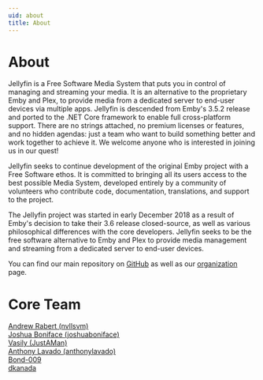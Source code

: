 ```yaml
---
uid: about
title: About
---
```


# About

Jellyfin is a Free Software Media System that puts you in control of managing and streaming your media. It is an alternative to the proprietary Emby and Plex, to provide media from a dedicated server to end-user devices via multiple apps. Jellyfin is descended from Emby's 3.5.2 release and ported to the .NET Core framework to enable full cross-platform support. There are no strings attached, no premium licenses or features, and no hidden agendas: just a team who want to build something better and work together to achieve it. We welcome anyone who is interested in joining us in our quest!

Jellyfin seeks to continue development of the original Emby project with a Free Software ethos. It is committed to bringing all its users access to the best possible Media System, developed entirely by a community of volunteers who contribute code, documentation, translations, and support to the project.

The Jellyfin project was started in early December 2018 as a result of Emby's decision to take their 3.6 release closed-source, as well as various philosophical differences with the core developers. Jellyfin seeks to be the free software alternative to Emby and Plex to provide media management and streaming from a dedicated server to end-user devices.

You can find our main repository on [GitHub](https://github.com/jellyfin/jellyfin) as well as our [organization](https://github.com/jellyfin) page.

# Core Team

[Andrew Rabert (nvllsvm)](https://github.com/nvllsvm)<br/>
[Joshua Boniface (joshuaboniface)](https://github.com/joshuaboniface)<br/>
[Vasily (JustAMan)](https://github.com/JustAMan)<br/>
[Anthony Lavado (anthonylavado)](https://github.com/anthonylavado)<br/>
[Bond-009](https://github.com/Bond-009)<br/>
[dkanada](https://github.com/dkanada)<br/>
